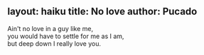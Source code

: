 layout: haiku
title: No love
author: Pucado
---

Ain't no love in a guy like me,<br>
you would have to settle for me as I am,<br>
but deep down I really love you.<br>